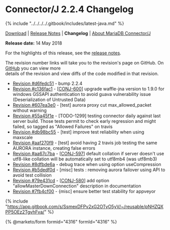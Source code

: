 # Connector/J 2.2.4 Changelog

{% include "../../../../.gitbook/includes/latest-java.md" %}

[Download](https://downloads.mariadb.org/connector-java/2.2.4/) | [Release Notes](../../2.2/2.2.4.md) | **Changelog** | [About MariaDB Connector/J](https://app.gitbook.com/s/CjGYMsT2MVP4nd3IyW2L/mariadb-connector-j/about-mariadb-connector-j)

**Release date:** 14 May 2018

For the highlights of this release, see the [release notes](../../2.2/2.2.4.md).

The revision number links will take you to the revision's page on GitHub. On [GitHub](https://github.com/MariaDB/mariadb-connector-j) you can view more\
details of the revision and view diffs of the code modified in that revision.

* [Revision #d6fedc51](https://github.com/mariadb-corporation/mariadb-connector-j/commit/d6fedc51) - bump 2.2.4
* [Revision #c136fac1](https://github.com/mariadb-corporation/mariadb-connector-j/commit/c136fac1) - \[[CONJ-600](https://jira.mariadb.org/browse/CONJ-600)] upgrade waffle-jna version to 1.9.0 for windows GSSAPI authentication to avoid guava vulnerability issue (Deserialization of Untrusted Data)
* [Revision #607ea3e0](https://github.com/mariadb-corporation/mariadb-connector-j/commit/607ea3e0) - \[test] aurora proxy cut max\_allowed\_packet without warning
* [Revision #55a45f1e](https://github.com/mariadb-corporation/mariadb-connector-j/commit/55a45f1e) - \[TODO-1299] testing connector daily against last server build. Those tests permit to check early regression and might failed, so tagged as "Allowed Failures" on travis
* [Revision #db98bc55](https://github.com/mariadb-corporation/mariadb-connector-j/commit/db98bc55) - \[test] improve test reliability when using maxscale
* [Revision #aaf270f9](https://github.com/mariadb-corporation/mariadb-connector-j/commit/aaf270f9) - \[test] avoid having 2 travis job testing the same AURORA instance, creating false errors
* [Revision #aa67c7ba](https://github.com/mariadb-corporation/mariadb-connector-j/commit/aa67c7ba) - \[[CONJ-597](https://jira.mariadb.org/browse/CONJ-597)] default collation if server doesn't use utf8-like collation will be automatically set to utf8mb4 (was utf8mb3)
* [Revision #8dfbde6a](https://github.com/mariadb-corporation/mariadb-connector-j/commit/8dfbde6a) - debug trace when using option useCompression
* [Revision #b5dedf0d](https://github.com/mariadb-corporation/mariadb-connector-j/commit/b5dedf0d) - \[misc] tests : removing aurora failover using API to avoid test collision
* [Revision #79e431cd](https://github.com/mariadb-corporation/mariadb-connector-j/commit/79e431cd) - \[[CONJ-580](https://jira.mariadb.org/browse/CONJ-580)] add option "allowMasterDownConnection" description in documentation
* [Revision #7fb4cf00](https://github.com/mariadb-corporation/mariadb-connector-j/commit/7fb4cf00) - {misc] ensure better test stability for appveyor

{% include "https://app.gitbook.com/s/SsmexDFPv2xG2OTyO5yV/~/reusable/pNHZQXPP5OEz2TgvhFva/" %}

{% @marketo/form formid="4316" formId="4316" %}
